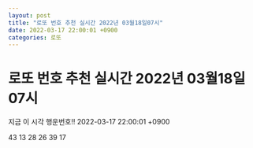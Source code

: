 ```yaml
---
layout: post
title: "로또 번호 추천 실시간 2022년 03월18일07시"
date: 2022-03-17 22:00:01 +0900
categories: 로또
---
```


# 로또 번호 추천 실시간 2022년 03월18일07시

지금 이 시각 행운번호!! 2022-03-17 22:00:01 +0900

 43  13  28  26  39  17 

